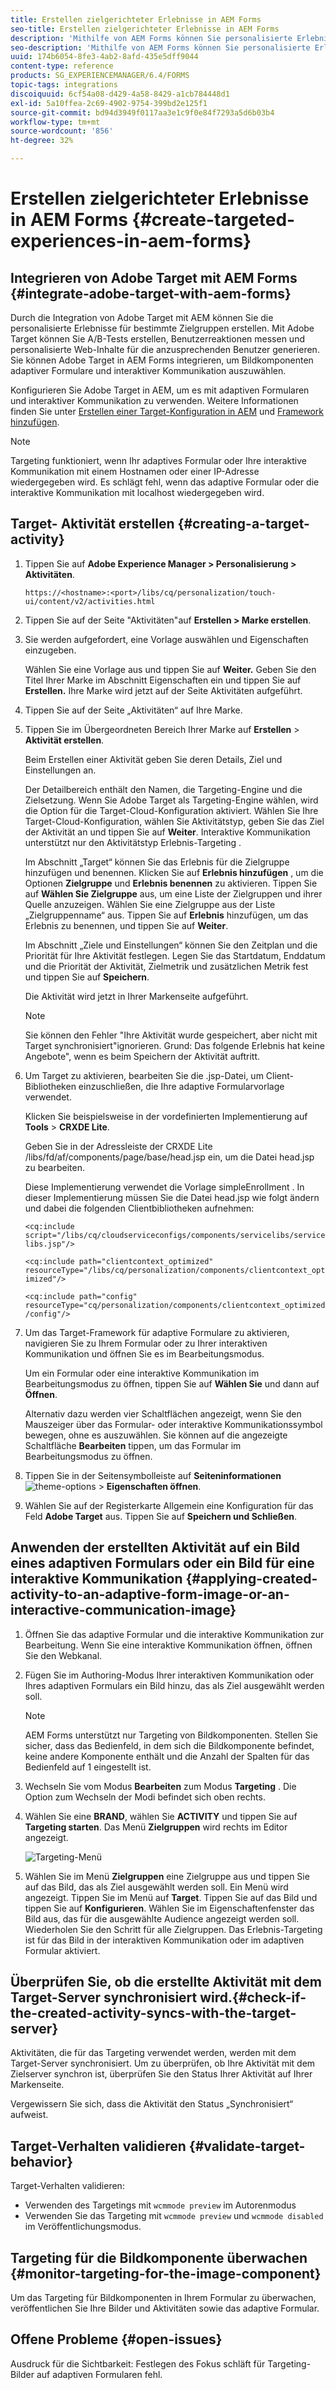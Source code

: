 ```yaml
---
title: Erstellen zielgerichteter Erlebnisse in AEM Forms
seo-title: Erstellen zielgerichteter Erlebnisse in AEM Forms
description: 'Mithilfe von AEM Forms können Sie personalisierte Erlebnisse für bestimmte Zielgruppen bieten. '
seo-description: 'Mithilfe von AEM Forms können Sie personalisierte Erlebnisse für bestimmte Zielgruppen bieten. '
uuid: 174b6054-8fe3-4ab2-8afd-435e5dff9044
content-type: reference
products: SG_EXPERIENCEMANAGER/6.4/FORMS
topic-tags: integrations
discoiquuid: 6cf54a08-d429-4a58-8429-a1cb784448d1
exl-id: 5a10ffea-2c69-4902-9754-399bd2e125f1
source-git-commit: bd94d3949f0117aa3e1c9f0e84f7293a5d6b03b4
workflow-type: tm+mt
source-wordcount: '856'
ht-degree: 32%

---
```


# Erstellen zielgerichteter Erlebnisse in AEM Forms {#create-targeted-experiences-in-aem-forms}

## Integrieren von Adobe Target mit AEM Forms {#integrate-adobe-target-with-aem-forms}

Durch die Integration von Adobe Target mit AEM können Sie die personalisierte Erlebnisse für bestimmte Zielgruppen erstellen. Mit Adobe Target können Sie A/B-Tests erstellen, Benutzerreaktionen messen und personalisierte Web-Inhalte für die anzusprechenden Benutzer generieren. Sie können Adobe Target in AEM Forms integrieren, um Bildkomponenten adaptiver Formulare und interaktiver Kommunikation auszuwählen.

Konfigurieren Sie Adobe Target in AEM, um es mit adaptiven Formularen und interaktiver Kommunikation zu verwenden. Weitere Informationen finden Sie unter [Erstellen einer Target-Konfiguration in AEM](/help/sites-administering/target.md) und [Framework hinzufügen](/help/sites-administering/target.md).

>[!NOTE]
>
>Targeting funktioniert, wenn Ihr adaptives Formular oder Ihre interaktive Kommunikation mit einem Hostnamen oder einer IP-Adresse wiedergegeben wird. Es schlägt fehl, wenn das adaptive Formular oder die interaktive Kommunikation mit localhost wiedergegeben wird.

## Target- Aktivität erstellen {#creating-a-target-activity}

1. Tippen Sie auf **Adobe Experience Manager > Personalisierung > Aktivitäten**.

   `https://<hostname>:<port>/libs/cq/personalization/touch-ui/content/v2/activities.html`

1. Tippen Sie auf der Seite &quot;Aktivitäten&quot;auf **Erstellen > Marke erstellen**.
1. Sie werden aufgefordert, eine Vorlage auswählen und Eigenschaften einzugeben.

   Wählen Sie eine Vorlage aus und tippen Sie auf **Weiter.** Geben Sie den Titel Ihrer Marke im Abschnitt Eigenschaften ein und tippen Sie auf  **Erstellen.**
Ihre Marke wird jetzt auf der Seite Aktivitäten aufgeführt.

1. Tippen Sie auf der Seite „Aktivitäten“ auf Ihre Marke.
1. Tippen Sie im Übergeordneten Bereich Ihrer Marke auf **Erstellen** > **Aktivität erstellen**.

   Beim Erstellen einer Aktivität geben Sie deren Details, Ziel und Einstellungen an.

   Der Detailbereich enthält den Namen, die Targeting-Engine und die Zielsetzung. Wenn Sie Adobe Target als Targeting-Engine wählen, wird die Option für die Target-Cloud-Konfiguration aktiviert. Wählen Sie Ihre Target-Cloud-Konfiguration, wählen Sie Aktivitätstyp, geben Sie das Ziel der Aktivität an und tippen Sie auf **Weiter**. Interaktive Kommunikation unterstützt nur den Aktivitätstyp Erlebnis-Targeting .

   Im Abschnitt „Target“ können Sie das Erlebnis für die Zielgruppe hinzufügen und benennen. Klicken Sie auf **Erlebnis hinzufügen** , um die Optionen **Zielgruppe** und **Erlebnis benennen** zu aktivieren. Tippen Sie auf **Wählen Sie Zielgruppe** aus, um eine Liste der Zielgruppen und ihrer Quelle anzuzeigen. Wählen Sie eine Zielgruppe aus der Liste „Zielgruppenname“ aus. Tippen Sie auf **Erlebnis** hinzufügen, um das Erlebnis zu benennen, und tippen Sie auf **Weiter**.

   Im Abschnitt „Ziele und Einstellungen“ können Sie den Zeitplan und die Priorität für Ihre Aktivität festlegen. Legen Sie das Startdatum, Enddatum und die Priorität der Aktivität, Zielmetrik und zusätzlichen Metrik fest und tippen Sie auf **Speichern**.

   Die Aktivität wird jetzt in Ihrer Markenseite aufgeführt.

   >[!NOTE]
   >
   >Sie können den Fehler &quot;Ihre Aktivität wurde gespeichert, aber nicht mit Target synchronisiert&quot;ignorieren. Grund: Das folgende Erlebnis hat keine Angebote&quot;, wenn es beim Speichern der Aktivität auftritt.

1. Um Target zu aktivieren, bearbeiten Sie die .jsp-Datei, um Client-Bibliotheken einzuschließen, die Ihre adaptive Formularvorlage verwendet.

   Klicken Sie beispielsweise in der vordefinierten Implementierung auf **Tools** > **CRXDE Lite**.

   Geben Sie in der Adressleiste der CRXDE Lite /libs/fd/af/components/page/base/head.jsp ein, um die Datei head.jsp zu bearbeiten.

   Diese Implementierung verwendet die Vorlage simpleEnrollment . In dieser Implementierung müssen Sie die Datei head.jsp wie folgt ändern und dabei die folgenden Clientbibliotheken aufnehmen:

   `<cq:include script="/libs/cq/cloudserviceconfigs/components/servicelibs/servicelibs.jsp"/>`

   `<cq:include path="clientcontext_optimized" resourceType="/libs/cq/personalization/components/clientcontext_optimized"/>`

   `<cq:include path="config" resourceType="cq/personalization/components/clientcontext_optimized/config"/>`

1. Um das Target-Framework für adaptive Formulare zu aktivieren, navigieren Sie zu Ihrem Formular oder zu Ihrer interaktiven Kommunikation und öffnen Sie es im Bearbeitungsmodus.

   Um ein Formular oder eine interaktive Kommunikation im Bearbeitungsmodus zu öffnen, tippen Sie auf **Wählen Sie** und dann auf **Öffnen**.

   Alternativ dazu werden vier Schaltflächen angezeigt, wenn Sie den Mauszeiger über das Formular- oder interaktive Kommunikationssymbol bewegen, ohne es auszuwählen. Sie können auf die angezeigte Schaltfläche **Bearbeiten** tippen, um das Formular im Bearbeitungsmodus zu öffnen.

1. Tippen Sie in der Seitensymbolleiste auf **Seiteninformationen** ![theme-options](assets/theme-options.png) > **Eigenschaften öffnen**.
1. Wählen Sie auf der Registerkarte Allgemein eine Konfiguration für das Feld **Adobe Target** aus. Tippen Sie auf **Speichern und Schließen**.

## Anwenden der erstellten Aktivität auf ein Bild eines adaptiven Formulars oder ein Bild für eine interaktive Kommunikation {#applying-created-activity-to-an-adaptive-form-image-or-an-interactive-communication-image}

1. Öffnen Sie das adaptive Formular und die interaktive Kommunikation zur Bearbeitung. Wenn Sie eine interaktive Kommunikation öffnen, öffnen Sie den Webkanal.

1. Fügen Sie im Authoring-Modus Ihrer interaktiven Kommunikation oder Ihres adaptiven Formulars ein Bild hinzu, das als Ziel ausgewählt werden soll.

   >[!NOTE]
   >
   >AEM Forms unterstützt nur Targeting von Bildkomponenten. Stellen Sie sicher, dass das Bedienfeld, in dem sich die Bildkomponente befindet, keine andere Komponente enthält und die Anzahl der Spalten für das Bedienfeld auf 1 eingestellt ist.

1. Wechseln Sie vom Modus **Bearbeiten** zum Modus **Targeting** . Die Option zum Wechseln der Modi befindet sich oben rechts.
1. Wählen Sie eine **BRAND**, wählen Sie **ACTIVITY** und tippen Sie auf **Targeting starten**. Das Menü **Zielgruppen** wird rechts im Editor angezeigt.

   ![Targeting-Menü](assets/targeting-menu.png)

1. Wählen Sie im Menü **Zielgruppen** eine Zielgruppe aus und tippen Sie auf das Bild, das als Ziel ausgewählt werden soll. Ein Menü wird angezeigt. Tippen Sie im Menü auf **Target**. Tippen Sie auf das Bild und tippen Sie auf **Konfigurieren**. Wählen Sie im Eigenschaftenfenster das Bild aus, das für die ausgewählte Audience angezeigt werden soll. Wiederholen Sie den Schritt für alle Zielgruppen. Das Erlebnis-Targeting ist für das Bild in der interaktiven Kommunikation oder im adaptiven Formular aktiviert.

## Überprüfen Sie, ob die erstellte Aktivität mit dem Target-Server synchronisiert wird.{#check-if-the-created-activity-syncs-with-the-target-server}

Aktivitäten, die für das Targeting verwendet werden, werden mit dem Target-Server synchronisiert. Um zu überprüfen, ob Ihre Aktivität mit dem Zielserver synchron ist, überprüfen Sie den Status Ihrer Aktivität auf Ihrer Markenseite.

Vergewissern Sie sich, dass die Aktivität den Status „Synchronisiert“ aufweist.

## Target-Verhalten validieren {#validate-target-behavior}

Target-Verhalten validieren:

* Verwenden des Targetings mit `wcmmode preview` im Autorenmodus
* Verwenden Sie das Targeting mit `wcmmode preview` und `wcmmode disabled` im Veröffentlichungsmodus.

## Targeting für die Bildkomponente überwachen {#monitor-targeting-for-the-image-component}

Um das Targeting für Bildkomponenten in Ihrem Formular zu überwachen, veröffentlichen Sie Ihre Bilder und Aktivitäten sowie das adaptive Formular.

## Offene Probleme {#open-issues}

Ausdruck für die Sichtbarkeit: Festlegen des Fokus schläft für Targeting-Bilder auf adaptiven Formularen fehl.
